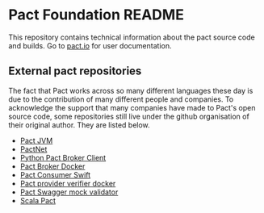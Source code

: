 # Pact Foundation README

This repository contains technical information about the pact source code and builds. Go to [pact.io][pactio] for user documentation.

## External pact repositories

The fact that Pact works across so many different languages these day is due to the contribution of many different people and companies. To acknowledge the support that many companies have made to Pact's open source code, some repositories still live under the github organisation of their original author. They are listed below.

* [Pact JVM](https://github.com/DiUS/pact-jvm)
* [PactNet](https://github.com/SEEK-Jobs/pact-net)
* [Python Pact Broker Client](https://github.com/Babylonpartners/pact-broker-client)
* [Pact Broker Docker](https://github.com/DiUS/pact_broker-docker)
* [Pact Consumer Swift](https://github.com/DiUS/pact-consumer-swift)
* [Pact provider verifier docker](https://github.com/DiUS/pact-provider-verifier-docker)
* [Pact Swagger mock validator](https://bitbucket.org/atlassian/swagger-mock-validator)
* [Scala Pact](https://github.com/ITV/scala-pact)

[pactio]: http://pact.io
